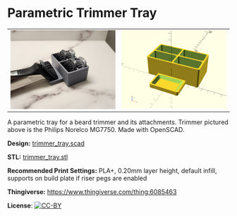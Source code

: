 # Parametric Trimmer Tray

<table>
<tr>
<td><a href="images/photo.jpg"><img src="images/photo.thumb.jpg" alt="Photo"/></a></td>
<td><a href="images/rendering.png"><img src="images/rendering.thumb.png" alt="Rendering"/></a></td>
</tr>
</table>

A parametric tray for a beard trimmer and its attachments. Trimmer pictured above is the Philips Norelco MG7750. Made with OpenSCAD.

**Design:** [trimmer_tray.scad](trimmer_tray.scad)

**STL:** [trimmer_tray.stl](stl/trimmer_tray.stl)

**Recommended Print Settings:** PLA+, 0.20mm layer height, default infill, supports on build plate if riser pegs are enabled

**Thingiverse:** https://www.thingiverse.com/thing:6085463

**License**: [![CC-BY](https://i.creativecommons.org/l/by/4.0/80x15.png)](http://creativecommons.org/licenses/by/4.0/)
